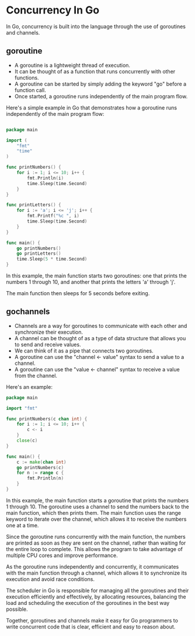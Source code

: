 # Concurrency In Go
In Go, concurrency is built into the language through the use of goroutines and channels.

## goroutine

- A goroutine is a lightweight thread of execution. 
- It can be thought of as a function that runs concurrently with other functions.
- A goroutine can be started by simply adding the keyword "go" before a function call. 
- Once started, a goroutine runs independently of the main program flow.

Here's a simple example in Go that demonstrates how a goroutine runs independently of the main program flow:

```go

package main

import (
    "fmt"
    "time"
)

func printNumbers() {
    for i := 1; i <= 10; i++ {
        fmt.Println(i)
        time.Sleep(time.Second)
    }
}

func printLetters() {
    for i := 'a'; i <= 'j'; i++ {
        fmt.Printf("%c ", i)
        time.Sleep(time.Second)
    }
}

func main() {
    go printNumbers()
    go printLetters()
    time.Sleep(5 * time.Second)
}
```

In this example, the main function starts two goroutines: one that prints the numbers 1 through 10, and another that prints the letters 'a' through 'j'. 

The main function then sleeps for 5 seconds before exiting.

## gochannels

- Channels are a way for goroutines to communicate with each other and synchronize their execution.
- A channel can be thought of as a type of data structure that allows you to send and receive values. 
- We can think of it as a pipe that connects two goroutines. 
- A goroutine can use the "channel <- value" syntax to send a value to a channel. 
- A goroutine can use the "value <- channel" syntax to receive a value from the channel. 

Here's an example:

```go
package main

import "fmt"

func printNumbers(c chan int) {
    for i := 1; i <= 10; i++ {
        c <- i
    }
    close(c)
}

func main() {
    c := make(chan int)
    go printNumbers(c)
    for n := range c {
        fmt.Println(n)
    }
}
```

In this example, the main function starts a goroutine that prints the numbers 1 through 10. The goroutine uses a channel to send the 
numbers back to the main function, which then prints them. The main function uses the range keyword to iterate over the channel, 
which allows it to receive the numbers one at a time.

Since the goroutine runs concurrently with the main function, the numbers are printed as soon as they are sent on the channel,
rather than waiting for the entire loop to complete. This allows the program to take advantage of multiple CPU cores and improve performance.

As the goroutine runs independently and concurrently, it communicates with the main function through a channel, 
which allows it to synchronize its execution and avoid race conditions.

The scheduler in Go is responsible for managing all the goroutines and their execution efficiently and effectively,
by allocating resources, balancing the load and scheduling the execution of the goroutines in the best way possible.

Together, goroutines and channels make it easy for Go programmers to write concurrent code that is clear, 
efficient and easy to reason about.



